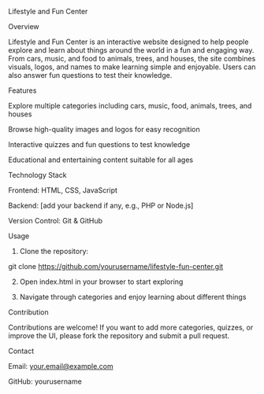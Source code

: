 Lifestyle and Fun Center

Overview

Lifestyle and Fun Center is an interactive website designed to help people explore and learn about things around the world in a fun and engaging way. From cars, music, and food to animals, trees, and houses, the site combines visuals, logos, and names to make learning simple and enjoyable. Users can also answer fun questions to test their knowledge.

Features

Explore multiple categories including cars, music, food, animals, trees, and houses

Browse high-quality images and logos for easy recognition

Interactive quizzes and fun questions to test knowledge

Educational and entertaining content suitable for all ages


Technology Stack

Frontend: HTML, CSS, JavaScript

Backend: [add your backend if any, e.g., PHP or Node.js]

Version Control: Git & GitHub


Usage

1. Clone the repository:

git clone https://github.com/yourusername/lifestyle-fun-center.git


2. Open index.html in your browser to start exploring


3. Navigate through categories and enjoy learning about different things



Contribution

Contributions are welcome! If you want to add more categories, quizzes, or improve the UI, please fork the repository and submit a pull request.

Contact

Email: your.email@example.com

GitHub: yourusername